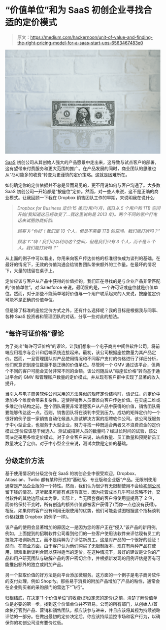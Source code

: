 # “价值单位”和为 SaaS 初创企业寻找合适的定价模式

> 原文：<https://medium.com/hackernoon/unit-of-value-and-finding-the-right-pricing-model-for-a-saas-start-ups-6563467483e0>

![](img/54852dba5d40f08a667e86b72b9ea764.png)

[SaaS](https://hackernoon.com/tagged/saas) 初创公司从其创始人强大的产品愿景中走出来，这导致与试点客户的部署，这有望带来付费服务和更大范围的推广。在产品发展的同时，商业团队的思维也从“尽可能多的收费”转变为更谨慎的定价策略。这就是困难所在。

如何确定你的定价依据并不总是显而易见的，更不用说如何与客户沟通了。大多数 SaaS 初创公司一开始都是“按座位”定价。然而，对一些人来说，这不是正确的商业模式。让我回顾一下我在 Dropbox 销售团队工作的早期，来说明我在说什么:

> *Dropbox for Business 定价:15 美元/用户/月，团队从 5 个用户和 1TB 空间开始(我知道这已经改变了…我这里说的是 2013 年)。两个不同的客户打电话来试图协商折扣:*
> 
> *顾客 X:“你好！我们是 10 个人，但是不需要 1TB 的空间。我们能打折吗？”*
> 
> *顾客 Y:“嗨！我们可以利用这个空间，但是我们只有 3 个人，而不是 5 个人。我们能打折吗？”*

从上面的例子中可以看出，你用来向客户传达价格的标准很快成为谈判的基础。在最好的情况下，无效的价值沟通会给销售团队带来额外的工作量。在最坏的情况下，大量的钱留在桌子上。

定价应该与客户从产品中获得的价值挂钩。我们正在寻找的是与企业产品非常匹配的“价值单位”。对 Salesforce 来说，最明显的是，一个许可证或座位就是价值单位。然而，对于那些不能简单地将价值与一个用户联系起来的人来说，按座位定价可能不是正确的价值单位。

但是除了标准的座位定价方式之外，还有什么选择呢？我的目标是根据我与同事、各种 SaaS 投资者和管理团队的对话，分享一些对此的想法。

## “每许可证价格”谬论

为了突出“每许可证价格”的谬论，让我们想象一个电子商务中间件软件公司，将前端应用程序与会计和后端系统连接起来。最初，该公司根据座位数量为其产品定价。然而，一旦管理团队对产品使用情况和不同客户支付的价格进行了详细分析，他们就意识到座位数量不是正确的价值单位。尽管同一个 GMV 通过该平台，但两个不同的客户可能会支付非常不同的金额。该公司随后从“每座位价格”转向基于通过平台的 GMV 和管理账户数量的定价模式，并从现有客户群中实现了显著的收入提升。

当引入与电子商务软件公司采用的方法类似的矩阵定价结构时，请记住，向定价中添加多个维度会带来复杂性。这使得销售人员很难向客户传达价值。在实施二维或多维定价结构之前，整个团队需要非常清楚客户从产品中获得的价值，销售团队需要能够传达这一点。否则，销售团队将在谈判中受到压力。成功的矩阵定价的一个很好的例子是一家销售自动化候选人测试解决方案的招聘软件公司。该公司既服务于中小型企业，也服务于大型企业，努力寻找一种既适合两者又不浪费资金的定价模式:定价应该基于候选人、测试或招聘人员的数量吗？经过长时间的试验，该公司决定采用多维定价模式。对于企业客户来说，站点数量、员工数量和预期新员工数量决定了定价。对于中小型企业来说，测试次数是定价的基础。

## 分级定价方法

基于使用情况的分级定价在 SaaS 的初创企业中很受欢迎。Dropbox、Atlassian、Twilio 都有某种形式的“基础版、专业版和企业版”产品。无限制使用通常是产品企业版的一个特性。然而，我们认为很少有无限制使用不会给[初创公司](https://hackernoon.com/tagged/startup)留下钱的情况。这听起来可能有点违背直觉，因为托管成本几乎可以忽略不计，交付软件的其他边际成本为零。实际上，当无限套餐的客户将使用量提高了 2 倍，而价格保持不变时，所有创造的额外价值都被客户获得了(而你一点也没有获得)。相反，如果你的客户没有利用无限使用的优势，他们可能会试图根据这个指标谈判价格(就像 Dropbox 的例子一样)。

该产品的使用会显著增加的原因之一是因为您的客户正在“侵入”该产品的新用例。例如，上面提到的招聘软件公司看到他们的一些客户使用该软件来评估现有员工的技能并培训新员工，而不是纯粹为了评估新员工。这是对产品的一个很好的验证！然而，在商业方面，由于客户认为他们购买了无限制版本，现在有两种产品在使用，很难重新谈判合同以获得适当的定价。在这种情况下，最好的建议是让你的产品和用户研究团队与破解产品的客户密切合作，并根据新发现的用例评估是否有可能推出额外的独立或附加产品。

另一个获取价值的好方法是向平台添加微服务。这方面的一个例子是电子商务软件的支付处理，例如 Shopify。那些易于消费的附加产品增加了产品的粘性，通常会在企业购买者的采购部门的雷达下“飞行”。

归根结底，在决定“1 个价值单位”的收费(即设定您的定价)之前，清楚了解价值单位是必要的第一步。找到这个价值单位并不容易。公司的所有部门，从创始人/首席执行官到产品、营销和销售团队，都应该参与进来，并且应该将其视为持续战略评估的一部分。在做出最初的定价决定后，你应该持续监控市场和客户行为，以确保你的初创公司没有要价过低。